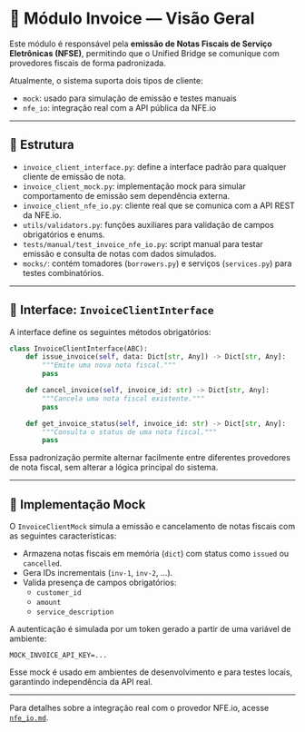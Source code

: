 # 🧾 Módulo Invoice — Visão Geral

Este módulo é responsável pela **emissão de Notas Fiscais de Serviço Eletrônicas (NFSE)**, permitindo que o Unified Bridge se comunique com provedores fiscais de forma padronizada.

Atualmente, o sistema suporta dois tipos de cliente:

- `mock`: usado para simulação de emissão e testes manuais
- `nfe_io`: integração real com a API pública da NFE.io

---

## 🧩 Estrutura

- `invoice_client_interface.py`: define a interface padrão para qualquer cliente de emissão de nota.
- `invoice_client_mock.py`: implementação mock para simular comportamento de emissão sem dependência externa.
- `invoice_client_nfe_io.py`: cliente real que se comunica com a API REST da NFE.io.
- `utils/validators.py`: funções auxiliares para validação de campos obrigatórios e enums.
- `tests/manual/test_invoice_nfe_io.py`: script manual para testar emissão e consulta de notas com dados simulados.
- `mocks/`: contém tomadores (`borrowers.py`) e serviços (`services.py`) para testes combinatórios.

---

## 🔌 Interface: `InvoiceClientInterface`

A interface define os seguintes métodos obrigatórios:

```python
class InvoiceClientInterface(ABC):
    def issue_invoice(self, data: Dict[str, Any]) -> Dict[str, Any]:
        """Emite uma nova nota fiscal."""
        pass

    def cancel_invoice(self, invoice_id: str) -> Dict[str, Any]:
        """Cancela uma nota fiscal existente."""
        pass

    def get_invoice_status(self, invoice_id: str) -> Dict[str, Any]:
        """Consulta o status de uma nota fiscal."""
        pass
```

Essa padronização permite alternar facilmente entre diferentes provedores de nota fiscal, sem alterar a lógica principal do sistema.

---

## 🧪 Implementação Mock

O `InvoiceClientMock` simula a emissão e cancelamento de notas fiscais com as seguintes características:

- Armazena notas fiscais em memória (`dict`) com status como `issued` ou `cancelled`.
- Gera IDs incrementais (`inv-1`, `inv-2`, ...).
- Valida presença de campos obrigatórios:
  - `customer_id`
  - `amount`
  - `service_description`

A autenticação é simulada por um token gerado a partir de uma variável de ambiente:

```env
MOCK_INVOICE_API_KEY=...
```

Esse mock é usado em ambientes de desenvolvimento e para testes locais, garantindo independência da API real.

---

Para detalhes sobre a integração real com o provedor NFE.io, acesse [`nfe_io.md`](nfe_io.md).